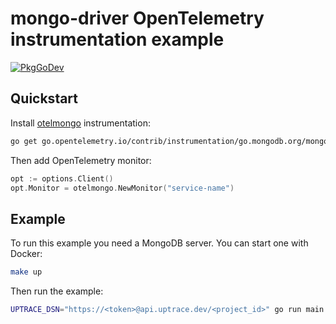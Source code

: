 # mongo-driver OpenTelemetry instrumentation example

[![PkgGoDev](https://pkg.go.dev/badge/go.opentelemetry.io/contrib/instrumentation/go.mongodb.org/mongo-driver/mongo/otelmongo)](https://pkg.go.dev/go.opentelemetry.io/contrib/instrumentation/go.mongodb.org/mongo-driver/mongo/otelmongo)

## Quickstart

Install
[otelmongo](https://github.com/open-telemetry/opentelemetry-go-contrib/tree/master/instrumentation/go.mongodb.org/mongo-driver/mongo/otelmongo)
instrumentation:

```bash
go get go.opentelemetry.io/contrib/instrumentation/go.mongodb.org/mongo-driver/mongo/otelmongo
```

Then add OpenTelemetry monitor:

```go
opt := options.Client()
opt.Monitor = otelmongo.NewMonitor("service-name")
```

## Example

To run this example you need a MongoDB server. You can start one with Docker:

```bash
make up
```

Then run the example:

```bash
UPTRACE_DSN="https://<token>@api.uptrace.dev/<project_id>" go run main.go
```
